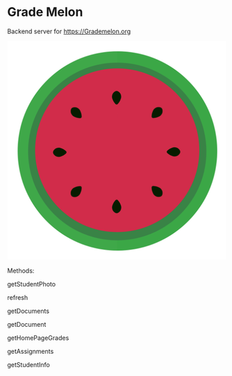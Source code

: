 # Grade Melon
Backend server for https://Grademelon.org

![static-site](public/logo.png)

Methods:

getStudentPhoto

refresh

getDocuments

getDocument

getHomePageGrades

getAssignments

getStudentInfo

